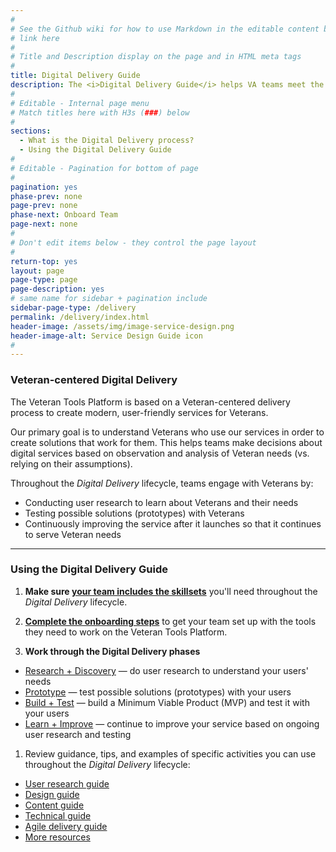 ```yaml
---
#
# See the Github wiki for how to use Markdown in the editable content below:
# link here
#
# Title and Description display on the page and in HTML meta tags
#
title: Digital Delivery Guide
description: The <i>Digital Delivery Guide</i> helps VA teams meet the <a title="Digital Standards" href="/va-digital-service-handbook/digital-standards">Digital Standards</a> by engaging with users and using best practices for agile delivery.
#
# Editable - Internal page menu
# Match titles here with H3s (###) below
#
sections:
  - What is the Digital Delivery process?
  - Using the Digital Delivery Guide
#
# Editable - Pagination for bottom of page
#
pagination: yes
phase-prev: none
page-prev: none
phase-next: Onboard Team
page-next: none
#
# Don't edit items below - they control the page layout
#
return-top: yes
layout: page
page-type: page
page-description: yes
# same name for sidebar + pagination include
sidebar-page-type: /delivery
permalink: /delivery/index.html
header-image: /assets/img/image-service-design.png
header-image-alt: Service Design Guide icon
#
---
```


### Veteran-centered Digital Delivery

The Veteran Tools Platform is based on a Veteran-centered delivery process to create modern, user-friendly services for Veterans.

Our primary goal is to understand Veterans who use our services in order to create solutions that work for them. This helps teams make decisions about digital services based on observation and analysis of Veteran needs (vs. relying on their assumptions).

Throughout the *Digital Delivery* lifecycle, teams engage with Veterans by:

* Conducting user research to learn about Veterans and their needs
* Testing possible solutions (prototypes) with Veterans
* Continuously improving the service after it launches so that it continues to serve Veteran needs


<hr>


### Using the Digital Delivery Guide


<!--- image/diagrams illustrate process with explanations and links-->

1. **Make sure [your team includes the skillsets]({{site.baseurl}}/resources/more/team-structure)** you'll need throughout the *Digital Delivery* lifecycle.

1. **[Complete the onboarding steps]({{site.baseurl}}/delivery/onboard-team)** to get your team set up with the tools they need to work on the Veteran Tools Platform.

1. **Work through the Digital Delivery phases**
  * [Research + Discovery]({{site.baseurl}}/delivery/research-and-discovery/) &#8212; do user research to understand your users' needs
  * [Prototype]({{site.baseurl}}/delivery/prototype) &#8212; test possible solutions (prototypes) with your users
  * [Build + Test]({{site.baseurl}}/delivery/build-and-test) &#8212; build a Minimum Viable Product (MVP) and test it with your users
  * [Learn + Improve]({{site.baseurl}}/delivery/learn-and-improve) &#8212; continue to improve your service based on ongoing user research and testing

1. Review guidance, tips, and examples of specific activities you can use throughout the *Digital Delivery* lifecycle:
  * [User research guide]({{site.baseurl}}/resources/user-research)
  * [Design guide]({{site.baseurl}}/resources/design)
  * [Content guide]({{site.baseurl}}/resources/content)
  * [Technical guide]({{site.baseurl}}/resources/technical)
  * [Agile delivery guide]({{site.baseurl}}/resources/agile)
  * [More resources]({{site.baseurl}}/resources/more)
<br/>
